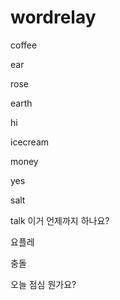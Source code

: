 # wordrelay

coffee

ear

rose

earth

hi

icecream

money

yes

salt

talk 이거 언제까지 하나요?

요플레

충돌

오늘 점심 뭔가요?